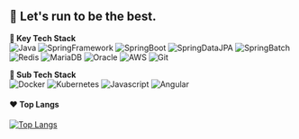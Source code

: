 🥇 Let's run to be the best.
---
**:wrench: Key Tech Stack**   
![Java](https://img.shields.io/badge/java-%23ED8B00.svg?style=plastic&logo=openjdk&logoColor=white)
![SpringFramework](https://img.shields.io/badge/SpringFramework-47C83E?style=plastic&logo=spring&logoColor=white)
![SpringBoot](https://img.shields.io/badge/SpringBoot-47C83E?style=plastic&logo=spring&logoColor=white)
![SpringDataJPA](https://img.shields.io/badge/SpringDataJPA-47C83E?style=plastic&logo=spring&logoColor=white)
![SpringBatch](https://img.shields.io/badge/SpringBatch-47C83E?style=plastic&logo=spring&logoColor=white)  
![Redis](https://img.shields.io/badge/redis-%23DD0031?style=plastic&logo=redis&logoColor=white)
![MariaDB](https://img.shields.io/badge/MariaDB-664B00?style=plastic&logo=mariadb&logoColor=white)
![Oracle](https://img.shields.io/badge/Oracle-353535?style=plastic&logo=oracle&logoColor=white)
![AWS](https://img.shields.io/badge/AWS-FF8224?style=plastic&logo=amazon&logoColor=white)
![Git](https://img.shields.io/badge/Git-F05032?style=plastic&logo=git&logoColor=ffffff)  
  
**:hammer: Sub Tech Stack**  
![Docker](https://img.shields.io/badge/Docker-46a2f1?style=plastic&logo=docker&logoColor=white)
![Kubernetes](https://img.shields.io/badge/Kubernetes-4374D9?style=plastic&logo=kubernetes&logoColor=white)
![Javascript](https://img.shields.io/badge/Javascript-F7DF1E?style=plastic&logo=javascript&logoColor=white)
![Angular](https://img.shields.io/badge/Angular-FF0000?style=plastic&logo=angular&logoColor=white)  

#### :hearts: Top Langs
[![Top Langs](https://github-readme-stats.vercel.app/api/top-langs/?username=ixtears23&layout=compact)](https://github.com/anuraghazra/github-readme-stats)
